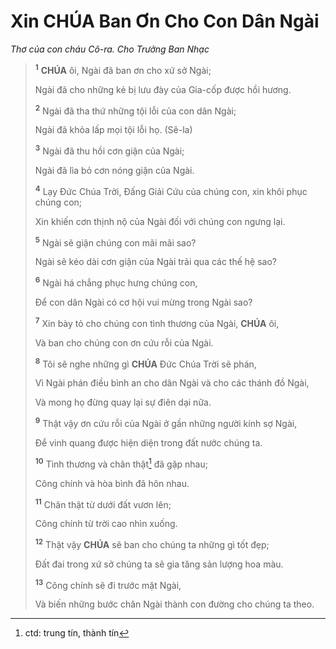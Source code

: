 # Xin **CHÚA** Ban Ơn Cho Con Dân Ngài
*Thơ của con cháu Cô-ra. Cho Trưởng Ban Nhạc*

> <sup><b>1</b></sup> **CHÚA** ôi, Ngài đã ban ơn cho xứ sở Ngài;
>
> Ngài đã cho những kẻ bị lưu đày của Gia-cốp được hồi hương.
>
> <sup><b>2</b></sup> Ngài đã tha thứ những tội lỗi của con dân Ngài;
>
> Ngài đã khỏa lấp mọi tội lỗi họ. (Sê-la)
>
> <sup><b>3</b></sup> Ngài đã thu hồi cơn giận của Ngài;
>
> Ngài đã lìa bỏ cơn nóng giận của Ngài.
>
> <sup><b>4</b></sup> Lạy Đức Chúa Trời, Đấng Giải Cứu của chúng con, xin khôi phục chúng con;
>
> Xin khiến cơn thịnh nộ của Ngài đối với chúng con ngưng lại.
>
> <sup><b>5</b></sup> Ngài sẽ giận chúng con mãi mãi sao?
>
> Ngài sẽ kéo dài cơn giận của Ngài trải qua các thế hệ sao?
>
> <sup><b>6</b></sup> Ngài há chẳng phục hưng chúng con,
>
> Để con dân Ngài có cơ hội vui mừng trong Ngài sao?
>
> <sup><b>7</b></sup> Xin bày tỏ cho chúng con tình thương của Ngài, **CHÚA** ôi,
>
> Và ban cho chúng con ơn cứu rỗi của Ngài.
>
> <sup><b>8</b></sup> Tôi sẽ nghe những gì **CHÚA** Đức Chúa Trời sẽ phán,
>
> Vì Ngài phán điều bình an cho dân Ngài và cho các thánh đồ Ngài,
>
> Và mong họ đừng quay lại sự điên dại nữa.
>
> <sup><b>9</b></sup> Thật vậy ơn cứu rỗi của Ngài ở gần những người kính sợ Ngài,
>
> Để vinh quang được hiện diện trong đất nước chúng ta.
>
> <sup><b>10</b></sup> Tình thương và chân thật[^1-34b87340-1d9a-4e12-b265-3ac3606124ea] đã gặp nhau;
>
> Công chính và hòa bình đã hôn nhau.
>
> <sup><b>11</b></sup> Chân thật từ dưới đất vươn lên;
>
> Công chính từ trời cao nhìn xuống.
>
> <sup><b>12</b></sup> Thật vậy **CHÚA** sẽ ban cho chúng ta những gì tốt đẹp;
>
> Đất đai trong xứ sở chúng ta sẽ gia tăng sản lượng hoa màu.
>
> <sup><b>13</b></sup> Công chính sẽ đi trước mặt Ngài,
>
> Và biến những bước chân Ngài thành con đường cho chúng ta theo.

[^1-34b87340-1d9a-4e12-b265-3ac3606124ea]: ctd: trung tín, thành tín